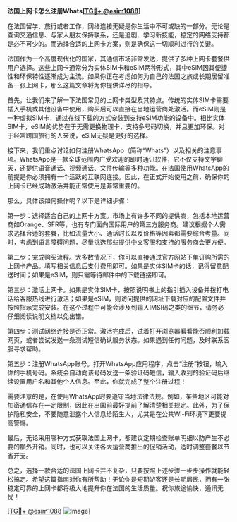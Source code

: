 **法国上网卡怎么注册Whats[[TG💪+ @esim1088](https://t.me/s/esim1088)]**

在法国留学、旅行或者工作，网络连接无疑是你生活中不可或缺的一部分。无论是查询交通信息、与家人朋友保持联系，还是追剧、学习新技能，稳定的网络支持都是必不可少的。而选择合适的上网卡方案，则是确保这一切顺利进行的关键。

法国作为一个高度现代化的国家，其通信市场非常发达，提供了多种上网卡套餐供用户选择。这些上网卡通常分为实体SIM卡和eSIM两种形式，其中eSIM因其便捷性和环保特性逐渐成为主流。如果你正在考虑如何为自己的法国之旅或长期居留准备一张上网卡，那么这篇文章将为你提供详尽的指导。

首先，让我们来了解一下法国常见的上网卡类型及其特点。传统的实体SIM卡需要插入手机或其他设备中使用，购买后可以直接在当地运营商处激活。而eSIM则是一种虚拟SIM卡，通过在线下载的方式安装到支持eSIM功能的设备中。相比实体SIM卡，eSIM的优势在于无需更换物理卡，支持多号码切换，并且更加环保。对于经常跨国旅行的人来说，eSIM无疑是更好的选择。

接下来，我们重点讨论如何注册WhatsApp（简称“Whats”）以及相关的注意事项。WhatsApp是一款全球范围内广受欢迎的即时通讯软件，它不仅支持文字聊天，还提供语音通话、视频通话、文件传输等多种功能。在法国使用WhatsApp的前提是你必须拥有一个活跃的互联网连接。因此，在正式开始使用之前，确保你的上网卡已经成功激活并能正常使用是非常重要的。

那么，具体该如何操作呢？以下是详细步骤：

第一步：选择适合自己的上网卡方案。市场上有许多不同的提供商，包括本地运营商如Orange、SFR等，也有专门面向国际用户的第三方服务商。建议根据个人需求选择合适的套餐，比如流量大小、通话时长以及价格等因素都需要综合考量。同时，考虑到语言障碍问题，尽量挑选那些提供中文客服和支持的服务商会更方便。

第二步：完成购买流程。大多数情况下，你可以直接通过官方网站下单订购所需的上网卡产品。填写相关信息后支付费用即可。如果是实体SIM卡的话，记得留意配送时间；如果是eSIM，则只需等待邮件中的下载链接即可。

第三步：激活上网卡。如果是实体SIM卡，按照说明书上的指引插入设备并拨打电话给客服热线进行激活；如果是eSIM，则访问提供的网址下载对应的配置文件并按照指示完成安装。在这个过程中可能会涉及到输入IMSI码之类的细节，请务必仔细阅读说明文档以免出错。

第四步：测试网络连接是否正常。激活完成后，试着打开浏览器看看能否顺利加载网页，或者尝试发送一条测试短信确认服务状态。如果遇到任何问题，及时联系客服寻求帮助。

第五步：注册WhatsApp账号。打开WhatsApp应用程序，点击“注册”按钮，输入你的手机号码。系统会自动向该号码发送一条验证码短信，输入收到的验证码后继续设置用户名和其他个人信息。至此，你就完成了整个注册过程！

需要注意的是，在使用WhatsApp时要遵守当地法律法规。例如，某些地区可能对加密通信存在一定限制，因此在出国前最好提前了解清楚相关规定。此外，为了保护隐私安全，不要随意泄露个人信息给陌生人，尤其是在公共Wi-Fi环境下更要提高警惕。

最后，无论采用哪种方式获取法国上网卡，都建议定期检查账单明细以防产生不必要的额外开销。同时，也可以关注各大运营商推出的促销活动，适时调整套餐以节省开支。

总之，选择一款合适的法国上网卡并不复杂，只要按照上述步骤一步步操作就能轻松搞定。希望这篇指南对你有所帮助！无论你是短期游客还是长期居民，拥有一张稳定可靠的上网卡都将极大地提升你在法国的生活质量。祝你旅途愉快，通讯无忧！

[[TG💪+ @esim1088](https://t.me/s/esim1088) ![Image](https://i.postimg.cc/4NQfJmqS/Snipaste-2025-05-13-00-14-12.png)]